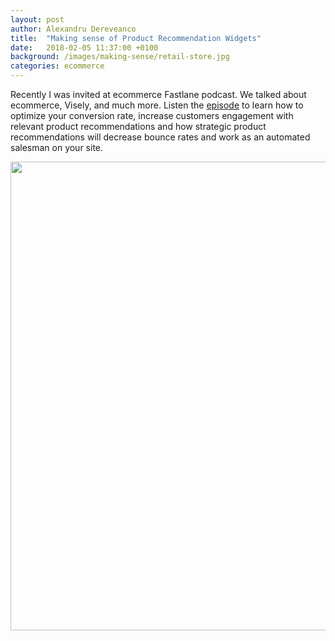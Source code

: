 ```yaml
---
layout: post
author: Alexandru Dereveanco
title:  "Making sense of Product Recommendation Widgets"
date:   2018-02-05 11:37:00 +0100
background: /images/making-sense/retail-store.jpg
categories: ecommerce
---
```


Recently I was invited at ecommerce Fastlane podcast. We talked about ecommerce, Visely, and much more. Listen the [episode][podcast] to learn how to optimize your conversion rate, increase customers engagement with relevant product recommendations and how strategic product recommendations will decrease bounce rates and work as an automated salesman on your site.

<img src="{{ '/images/EP38-Visely.jpg' | relative_url }}" width="750" />

[podcast]: https://ecommercefastlane.com/podcast/episode-38/
